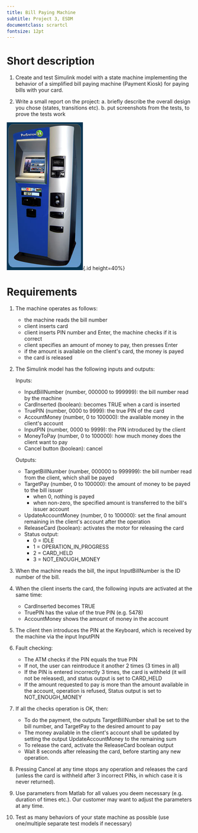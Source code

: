 ```yaml
---
title: Bill Paying Machine
subtitle: Project 3, ESDM
documentclass: scrartcl
fontsize: 12pt
---
```


# Short description

1. Create and test Simulink model with a state machine implementing the behavior of a simplified bill paying machine (Payment Kiosk) for paying bills with your card.

2. Write a small report on the project:
   a. briefly describe the overall design you chose (states, transitions etc).
   b. put screenshots from the tests, to prove the tests work
   
![Bill payment machine](img/BillPayingMachine.jpg){.id height=40%}

   
# Requirements

1. The machine operates as follows:
   - the machine reads the bill number
   - client inserts card
   - client inserts PIN number and Enter, the machine checks if it is correct
   - client specifies an amount of money to pay, then presses Enter
   - if the amount is available on the client's card, the money is payed
   - the card is released

2. The Simulink model has the following inputs and outputs:
    
    Inputs:
    - InputBillNumber (number, 000000 to 999999): the bill number read by the machine
    - CardInserted (boolean): becomes TRUE when a card is inserted
    - TruePIN (number, 0000 to 9999): the true PIN of the card
    - AccountMoney (number, 0 to 100000): the available money in the client's account
    - InputPIN (number, 0000 to 9999): the PIN introduced by the client
    - MoneyToPay (number, 0 to 100000): how much money does the client want to pay
    - Cancel button (boolean): cancel

    Outputs:
    - TargetBillNumber (number, 000000 to 999999): the bill number read from the client, which shall be payed
    - TargetPay (number, 0 to 100000): the amount of money to be payed to the bill issuer
        - when 0, nothing is payed
        - when non-zero, the specified amount is transferred to the bill's issuer account
    - UpdateAccountMoney (number, 0 to 100000): set the final amount remaining in the client's account after the operation
    - ReleaseCard (boolean): activates the motor for releasing the card
    - Status output:
        - 0 = IDLE
        - 1 = OPERATION_IN_PROGRESS
        - 2 = CARD_HELD
        - 3 = NOT_ENOUGH_MONEY

3. When the machine reads the bill, the input InputBillNumber is the ID number of the bill.

3. When the client inserts the card, the following inputs are activated at the same time:
    - CardInserted becomes TRUE
    - TruePIN has the value of the true PIN (e.g. 5478)
    - AccountMoney shows the amount of money in the account

4. The client then introduces the PIN at the Keyboard, which is received by the machine via the input InputPIN

6. Fault checking:
    - The ATM checks if the PIN equals the true PIN
    - If not, the user can reintroduce it another 2 times (3 times in all)
    - If the PIN is entered incorrectly 3 times, the card is withheld (it will not be released), and status output is set to CARD_HELD
    - If the amount requested to pay is more than the amount available in the account, operation is refused, Status output is set to NOT_ENOUGH_MONEY

7. If all the checks  operation is OK, then:
    - To do the payment, the outputs TargetBillNumber shall be set to the bill number, and TargetPay to the desired amount to pay
    - The money available in the client's account shall be updated by setting the output UpdateAccountMoney to the remaining sum
    - To release the card, activate the ReleaseCard boolean output
    - Wait 8 seconds after releasing the card, before starting any new operation.

8. Pressing Cancel at any time stops any operation and releases the card (unless the card is withheld after 3 incorrect PINs, in which case it is never returned).

5. Use parameters from Matlab for all values you deem necessary (e.g. duration of times etc.).
Our customer may want to adjust the parameters at any time.

6. Test as many behaviors of your state machine as possible (use one/multiple separate test models if necessary)
